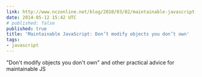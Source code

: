 ```yaml
---
link: http://www.nczonline.net/blog/2010/03/02/maintainable-javascript-dont-modify-objects-you-down-own/
date: 2014-05-12 15:42 UTC
# published: false
published: true
title: 'Maintainable JavaScript: Don’t modify objects you don’t own'
tags:
- javascript
---
```


"Don't modify objects you don't own" and other practical advice for maintainable JS
